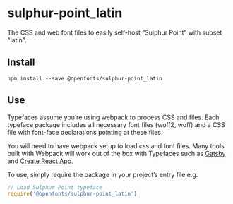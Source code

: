 
# sulphur-point_latin

The CSS and web font files to easily self-host “Sulphur Point” with subset "latin".

## Install

`npm install --save @openfonts/sulphur-point_latin`

## Use

Typefaces assume you’re using webpack to process CSS and files. Each typeface
package includes all necessary font files (woff2, woff) and a CSS file with
font-face declarations pointing at these files.

You will need to have webpack setup to load css and font files. Many tools built
with Webpack will work out of the box with Typefaces such as [Gatsby](https://github.com/gatsbyjs/gatsby)
and [Create React App](https://github.com/facebookincubator/create-react-app).

To use, simply require the package in your project’s entry file e.g.

```javascript
// Load Sulphur Point typeface
require('@openfonts/sulphur-point_latin')
```
